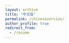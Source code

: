 ```yaml
---
layout: archive
title: "中文版"
permalink: /chineseversion/
author_profile: true
redirect_from:
  - /resume
---
```


<a href="https://mengran-zhao-zh.github.io/"></a>
